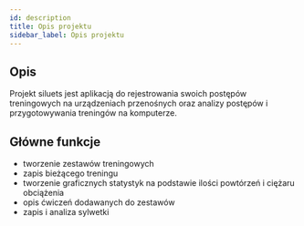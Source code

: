 ```yaml
---
id: description
title: Opis projektu
sidebar_label: Opis projektu
---
```

## Opis

Projekt siluets jest aplikacją do rejestrowania swoich postępów treningowych na urządzeniach przenośnych oraz analizy postępów i przygotowywania treningów na komputerze. 

## Główne funkcje

* tworzenie zestawów treningowych
* zapis bieżącego treningu
* tworzenie graficznych statystyk na podstawie ilości powtórzeń i ciężaru obciążenia
* opis ćwiczeń dodawanych do zestawów  
* zapis i analiza sylwetki